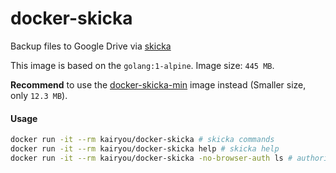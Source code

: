 # docker-skicka

Backup files to Google Drive via [skicka](https://github.com/google/skicka)

This image is based on the `golang:1-alpine`.
Image size: `445 MB`.

**Recommend** to use the [docker-skicka-min](../docker-skicka-min) image instead (Smaller size, only `12.3 MB`).


#### Usage
```sh
docker run -it --rm kairyou/docker-skicka # skicka commands
docker run -it --rm kairyou/docker-skicka help # skicka help
docker run -it --rm kairyou/docker-skicka -no-browser-auth ls # authorize skicka
```

<!-- ###### Development -->
<!-- docker build --tag kairyou/docker-skicka . -->
